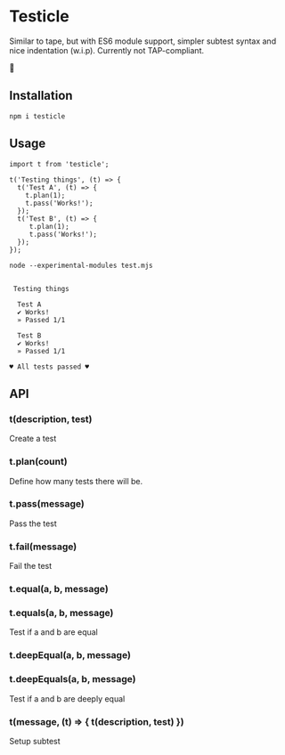 # Testicle
Similar to tape, but with ES6 module support, simpler subtest syntax and nice indentation (w.i.p). Currently not TAP-compliant.

🍒

## Installation
```
npm i testicle
```

## Usage
```
import t from 'testicle';

t('Testing things', (t) => {
  t('Test A', (t) => {
    t.plan(1);
    t.pass('Works!');
  });
  t('Test B', (t) => {
     t.plan(1);
     t.pass('Works!');
  });
});
```

```
node --experimental-modules test.mjs


 Testing things

  Test A
  ✔︎ Works!
  » Passed 1/1

  Test B
  ✔︎ Works!
  » Passed 1/1

♥︎ All tests passed ♥︎
```

## API
### t(description, test)
Create a test

### t.plan(count)
Define how many tests there will be.

### t.pass(message)
Pass the test

### t.fail(message)
Fail the test

### t.equal(a, b, message)
### t.equals(a, b, message)
Test if a and b are equal

### t.deepEqual(a, b, message)
### t.deepEquals(a, b, message)
Test if a and b are deeply equal

### t(message, (t) => { t(description, test) })
Setup subtest
